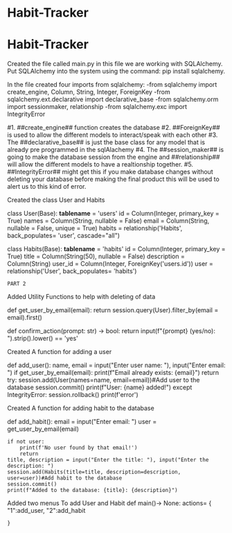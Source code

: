 # Habit-Tracker

# Habit-Tracker

Created the file called main.py
in this file we are working with SQLAlchemy.
Put SQLAlchemy into the system using the command: pip install sqlalchemy.

In the file created four imports from sqlalchemy: 
-from sqlalchemy import create_engine, Column, String, Integer, ForeignKey
-from sqlalchemy.ext.declarative import declarative_base
-from sqlalchemy.orm import sessionmaker, relationship
-from sqlalchemy.exc import IntegrityError

#1. ##create_engine## function creates the database
#2. ##ForeignKey## is used to allow the different models to interact/speak with each other
#3. The ##declarative_base## is just the base class for any model that is already pre programmed in the sqlAlachemy
#4. The ##session_maker## is going to make the database session from the engine and ##relationship## will allow the different models to have a realtionship together.
#5. ##IntegrityError## might get this if you make database changes without deleting your database before making the final product this will be used to alert us to this kind of error.

Created the class User and Habits

class User(Base):
    __tablename__ = 'users'
    id = Column(Integer, primary_key = True)
    names = Column(String, nullable = False)
    email = Column(String, nullable = False, unique = True) 
    habits = relationship('Habits', back_populates= 'user', cascade="all")

class Habits(Base):
    __tablename__ = 'habits'
    id = Column(Integer, primary_key = True)
    title = Column(String(50), nullable = False)
    description = Column(String)
    user_id = Column(Integer, ForeignKey('users.id'))
    user = relationship('User', back_populates= 'habits')

    PART 2

Added Utility Functions to help with deleting of data

def get_user_by_email(email):
    return session.query(User).filter_by(email = email).first()

def confirm_action(prompt: str) -> bool:
    return input(f"{prompt} (yes/no): ").strip().lower() == 'yes'

Created A function for adding a user

def add_user():
    name, email = input("Enter user name: "), input("Enter email: ")
    if get_user_by_email(email):
        print(f"Email already exists: {email}")
        return
    try:
        session.add(User(names=name, email=email))#Add user to the database
        session.commit()
        print(f"User: {name} added!")
    except IntegrityError:
        session.rollback()
        print(f'error')

Created A function for adding habit to the database

def add_habit():
    email = input("Enter email: ")
    user = get_user_by_email(email)

    if not user:
        print(f'No user found by that email!')
        return
    title, description = input("Enter the title: "), input("Enter the description: ")
    session.add(Habits(title=title, description=description, user=user))#Add habit to the database
    session.commit()
    print(f"Added to the database: {title}: {description}")

Added two menus To add User and Habit
def main()-> None:
    actions= {
        "1":add_user,
        "2":add_habit
        
    }

